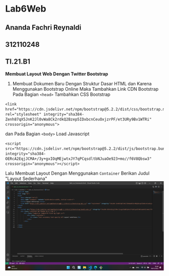 # Lab6Web
## Ananda Fachri Reynaldi
## 312110248
## TI.21.B1

<b>Membuat Layout Web Dengan Twitter Bootstrap</b>

1. Membuat Dokumen Baru Dengan Struktur Dasar HTML dan Karena 
Menggunakan Bootstrap Online Maka Tambahkan Link CDN Bootstrap<br>
Pada Bagian `<head>` Tambahkan CSS Bootstrap 
```
<link href="https://cdn.jsdelivr.net/npm/bootstrap@5.2.2/dist/css/bootstrap.min.css" rel="stylesheet" integrity="sha384-Zenh87qX5JnK2Jl0vWa8Ck2rdkQ2Bzep5IDxbcnCeuOxjzrPF/et3URy9Bv1WTRi" crossorigin="anonymous">
``` 
dan Pada Bagian `<body>` Load Javascript
```
<script src="https://cdn.jsdelivr.net/npm/bootstrap@5.2.2/dist/js/bootstrap.bundle.min.js" integrity="sha384-OERcA2EqjJCMA+/3y+gxIOqMEjwtxJY7qPCqsdltbNJuaOe923+mo//f6V8Qbsw3" crossorigin="anonymous"></script>
```
Lalu Membuat Layout Dengan Menggunakan `Container` Berikan Judul "Layout Sederhana"
![Step1](SS/SS1.png)